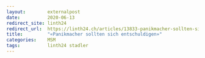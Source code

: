 ```yaml
---
layout:        externalpost
date:          2020-06-13
redirect_site: linth24
redirect_url:  https://linth24.ch/articles/13833-panikmacher-sollten-sich-entschuldigen
title:         "«Panikmacher sollten sich entschuldigen»"
categories:    MSM
tags:          linth24 stadler
---
```

